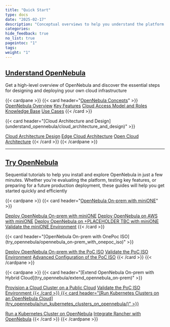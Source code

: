 ```yaml
---
title: "Quick Start"
type: docs
date: "2025-02-17"
description: "Conceptual overviews to help you understand the platform and its architecture, followed by practical guidance on cloud design and deployment with  sequential tutorials to quickly install and explore OpenNebula using tools like miniONE or the OnePoC ISO, ideal for evaluation and testing that can be extended to hybrid cloud and to run Kubernetes clusters"
categories:
hide_feedback: true
no_list: true
pageintoc: "1"
tags:
weight: "1"
---
```


<a id="cloud-installation"></a>

## [Understand OpenNebula](understand_opennebula)

Get a high-level overview of OpenNebula and discover the essential steps for designing and deploying your own cloud infrastructure

{{< cardpane >}}
   {{< card header="[OpenNebula Concepts](understand_opennebula/opennebula_concepts)" >}}
         <inl>
            <a href="understand_opennebula/opennebula_concepts/opennebula_overview">OpenNebula Overview</a>
         </inl>
         <inl>
            <a href="understand_opennebula/opennebula_concepts/key_features">Key Features</a>
         </inl>
         <inl>
               <a href="understand_opennebula/opennebula_concepts/cloud_access_model_and_roles">Cloud Access Model and Roles</a>
           </inl>
           <inl>
               <a href="understand_opennebula/opennebula_concepts/knowledge_base">Knowledge Base</a>
           </inl>
           <inl>
               <a href="understand_opennebula/opennebula_concepts/use_cases">Use Cases</a>
           </inl>
   {{< /card >}}
   <p></p>
   {{< card header="[Cloud Architecture and Design](understand_opennebula/cloud_architecture_and_design)" >}}
   <p></p>
   <p></p>
      <inl>
         <a href="understand_opennebula/cloud_architecture_and_design/cloud_architecture_design">Cloud Architecture Design</a>
      </inl>
      <inl>
         <a href="understand_opennebula/cloud_architecture_and_design/edge_cloud_reference_architecture">Edge Cloud Architecture</a>
      </inl>
      <inl>
         <a href="understand_opennebula/cloud_architecture_and_design/open_cloud_reference_architecture">Open Cloud Architecture</a>
      </inl>
   {{< /card >}}
{{< /cardpane >}}

<hr class="panel-line">

## [Try OpenNebula](try_opennebula)

Sequential tutorials to help you install and explore OpenNebula in just a few minutes. Whether you’re evaluating the platform, testing key features, or preparing for a future production deployment, these guides will help you get started quickly and efficiently

{{< cardpane >}}
   {{< card header="[OpenNebula On-prem with miniONE](try_opennebula/opennebula_on-prem_with_minione)" >}}
      <p></p>
      <inl>
         <a href="try_opennebula/opennebula_on-prem_with_minione/deploy_opennebula_onprem_with_minione">Deploy OpenNebula On-prem with miniONE</a>
      </inl>
      <inl>
         <a href="try_opennebula/opennebula_on-prem_with_minione/deploy_opennebula_on_aws">Deploy OpenNebula on AWS with miniONE</a>
      </inl>
      <inl>
         <a href="try_opennebula/opennebula_on-prem_with_minione/deploy_opennebula-tbc-with_minione">Deploy OpenNebula on +PLACEHOLDER TBC with miniONE</a>
      </inl>
      <inl>
         <a href="try_opennebula/opennebula_on-prem_with_minione/validate_the_minione_environment">Validate the miniONE Environment</a>
      </inl>
   {{< /card >}}
   <p></p>
   {{< card header="[OpenNebula On-prem with OnePoc ISO](try_opennebula/opennebula_on-prem_with_onepoc_iso)" >}}
      <p></p>
      <inl>
         <a href="try_opennebula/opennebula_on-prem_with_onepoc_iso/deploy_opennebula_onprem_with_poc_iso">Deploy OpenNebula On-prem with the PoC ISO</a>
      </inl>
      <inl>
         <a href="try_opennebula/opennebula_on-prem_with_onepoc_iso/validate_the_poc_iso_environment">Validate the PoC ISO Environment</a>
      </inl>
      <inl>
         <a href="try_opennebula/opennebula_on-prem_with_onepoc_iso/advanced_configuration_of_poc_iso">Advanced Configuration of the PoC ISO</a>
      </inl>
   {{< /card >}}
{{< /cardpane >}}
   <p></p>
{{< cardpane >}}
 {{< card header="[Extend OpenNebula On-prem with Hybrid Cloud](try_opennebula/extend_opennebula_on-prem)" >}}
      <p></p>
      <inl>
         <a href="try_opennebula/extend_opennebula_on-prem/provisioning_edge_cluster">Provision a Cloud Cluster on a Public Cloud</a>
      </inl>
      <inl>
         <a href="try_opennebula/opennebula_on-prem_with_onepoc_iso/validate_the_poc_iso_environment">Validate the PoC ISO Environment</ a>
      </inl>
   {{< /card >}}
  {{< card header="[Run Kubernetes Clusters on an OpenNebula Cloud](try_opennebula/run_kubernetes_clusters_on_opennebula/)" >}}
      <p></p>
      <inl>
	<a href="try_opennebula/run_kubernetes_clusters_on_opennebula/running_kubernetes_clusters">Run a Kubernetes Cluster on OpenNebula</a>
      </inl>
      <inl>
	<a href="try_opennebula/run_kubernetes_clusters_on_opennebula/integrate_rancher_with_opennebula">Integrate Rancher with OpenNebula</a>
      </inl>
    {{< /card >}}
{{< /cardpane >}}
